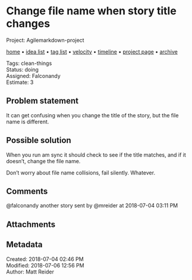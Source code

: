 # Change file name when story title changes

Project: Agilemarkdown-project

[home](../index.md) • [idea list](../ideas.md) • [tag list](../tags.md) • [velocity](../velocity.md) • [timeline](../timeline.md) • [project page](../agilemarkdown-project.md) • [archive](archive.md)

Tags: clean-things  
Status: doing  
Assigned: Falconandy  
Estimate: 3  

## Problem statement

It can get confusing when you change the title of the story, but the file name is different.

## Possible solution

When you run am sync it should check to see if the title matches, and if it doesn’t, change the file name.

Don’t worry about file name collisions, fail silently. Whatever.

## Comments

@falconandy another story
sent by @mreider at 2018-07-04 03:11 PM

## Attachments


## Metadata

Created: 2018-07-04 02:46 PM  
Modified: 2018-07-06 12:56 PM  
Author: Matt Reider  
